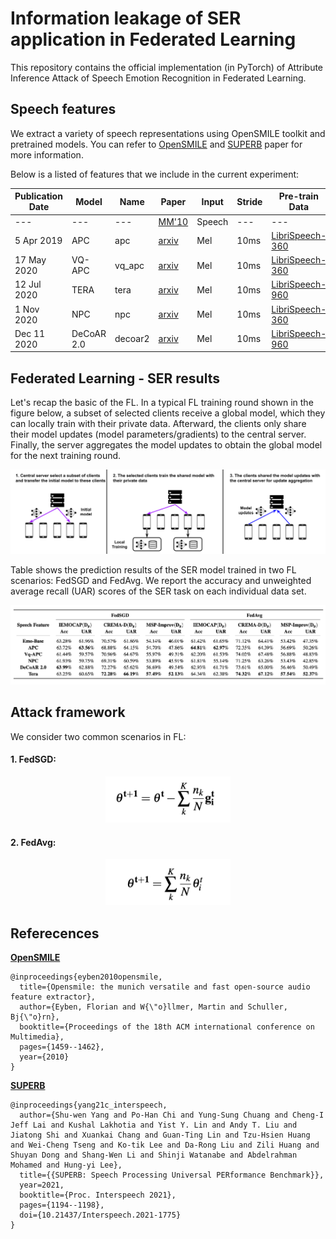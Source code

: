 # Information leakage of SER application in Federated Learning
This repository contains the official implementation (in PyTorch) of Attribute Inference Attack of Speech Emotion Recognition in Federated Learning.


## Speech features

We extract a variety of speech representations using OpenSMILE toolkit and pretrained models. You can refer to [OpenSMILE](https://www.audeering.com/research/opensmile/) and [SUPERB](https://arxiv.org/abs/2105.01051) paper for more information.

Below is a listed of features that we include in the current experiment:

Publication Date | Model | Name | Paper | Input | Stride | Pre-train Data | Official Repo 
|---|---|---|---|---|---|---|---
--- | --- | --- | [MM'10](https://dl.acm.org/doi/10.1145/1873951.1874246) | Speech | --- | --- | [EmoBase](https://www.audeering.com/research/opensmile/)
5 Apr 2019 | APC | apc | [arxiv](https://arxiv.org/abs/1904.03240) | Mel | 10ms | [LibriSpeech-360](http://www.openslr.org/12) | [APC](https://github.com/Alexander-H-Liu/NPC)
17 May 2020 | VQ-APC | vq_apc | [arxiv](https://arxiv.org/abs/2005.08392) | Mel | 10ms | [LibriSpeech-360](http://www.openslr.org/12) | [NPC](https://github.com/Alexander-H-Liu/NPC)
12 Jul 2020 | TERA | tera | [arxiv](https://arxiv.org/abs/2007.06028) | Mel | 10ms | [LibriSpeech-960](http://www.openslr.org/12) | [S3PRL](https://github.com/andi611/Self-Supervised-Speech-Pretraining-and-Representation-Learning)
1 Nov 2020 | NPC | npc | [arxiv](https://arxiv.org/abs/2011.00406) | Mel | 10ms | [LibriSpeech-360](http://www.openslr.org/12) | [NPC](https://github.com/Alexander-H-Liu/NPC)
Dec 11 2020 | DeCoAR 2.0 | decoar2 | [arxiv](https://arxiv.org/abs/2012.06659) | Mel | 10ms | [LibriSpeech-960](http://www.openslr.org/12) | [speech-representations](https://github.com/awslabs/speech-representations)

## Federated Learning - SER results

Let's recap the basic of the FL. In a typical FL training round shown in the figure below, a subset of selected clients receive a global model, which they can locally train with their private data. Afterward, the clients only share their model updates (model parameters/gradients) to the central server. Finally, the server aggregates the model updates to obtain the global model for the next training round. 


![Alt text](model/fl_global.png?raw=true "Federated Learning")


Table shows the prediction results of the SER model trained in two FL scenarios: FedSGD and FedAvg. We report the accuracy and unweighted average recall (UAR) scores of the SER task on each individual data set. 

![Alt text](results/fl_result.png?raw=true "Federated Learning - SER results")


## Attack framework

We consider two common scenarios in FL:

#### 1. FedSGD: 

<p align="center"><img src="model/fed_sgd.png" width="200"></p>

#### 2. FedAvg: 

<p align="center"><img src="model/fed_avg.png" width="200"></p>


## Referecences


**[OpenSMILE](https://www.audeering.com/research/opensmile/)**
```
@inproceedings{eyben2010opensmile,
  title={Opensmile: the munich versatile and fast open-source audio feature extractor},
  author={Eyben, Florian and W{\"o}llmer, Martin and Schuller, Bj{\"o}rn},
  booktitle={Proceedings of the 18th ACM international conference on Multimedia},
  pages={1459--1462},
  year={2010}
}
```

**[SUPERB](https://arxiv.org/abs/2105.01051)**

```
@inproceedings{yang21c_interspeech,
  author={Shu-wen Yang and Po-Han Chi and Yung-Sung Chuang and Cheng-I Jeff Lai and Kushal Lakhotia and Yist Y. Lin and Andy T. Liu and Jiatong Shi and Xuankai Chang and Guan-Ting Lin and Tzu-Hsien Huang and Wei-Cheng Tseng and Ko-tik Lee and Da-Rong Liu and Zili Huang and Shuyan Dong and Shang-Wen Li and Shinji Watanabe and Abdelrahman Mohamed and Hung-yi Lee},
  title={{SUPERB: Speech Processing Universal PERformance Benchmark}},
  year=2021,
  booktitle={Proc. Interspeech 2021},
  pages={1194--1198},
  doi={10.21437/Interspeech.2021-1775}
}
```